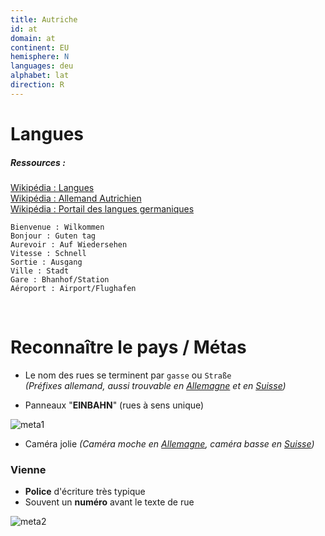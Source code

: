 ```yaml
---
title: Autriche
id: at
domain: at
continent: EU
hemisphere: N
languages: deu
alphabet: lat
direction: R
---
```


# Langues

##### Ressources :

[Wikipédia : Langues](https://fr.wikipedia.org/wiki/Autriche#Langues)  
[Wikipédia : Allemand Autrichien](https://fr.wikipedia.org/wiki/Allemand_autrichien)  
[Wikipédia : Portail des langues germaniques](https://fr.wikipedia.org/wiki/Portail:Langues_germaniques)

```
Bienvenue : Wilkommen
Bonjour : Guten tag
Aurevoir : Auf Wiedersehen
Vitesse : Schnell
Sortie : Ausgang
Ville : Stadt
Gare : Bhanhof/Station
Aéroport : Airport/Flughafen
```

<br/>

# Reconnaître le pays / Métas

- Le nom des rues se terminent par `gasse` ou `Straße`  
  *(Préfixes allemand, aussi trouvable en [Allemagne](/flag/de) et en [Suisse](/flag/ch))*

- Panneaux "**EINBAHN**" (rues à sens unique)

![meta1](/images/at_geoguessr.png)

- Caméra jolie *(Caméra moche en [Allemagne](/flag/de), caméra basse en [Suisse](/flag/ch))*

<p></p>

### Vienne

- **Police** d'écriture très typique
- Souvent un **numéro** avant le texte de rue

![meta2](/images/at_geoguessr2.png)
